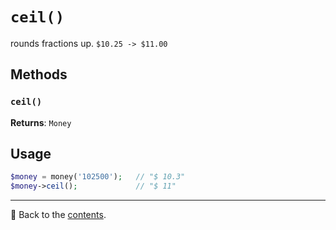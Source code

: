 # `ceil()`

rounds fractions up. `$10.25 -> $11.00`

## Methods

### `ceil()`
**Returns**: `Money`

## Usage

```php
$money = money('102500');   // "$ 10.3"
$money->ceil();             // "$ 11"
```

---

📌 Back to the [contents](/docs/04_money/README.md).
